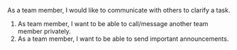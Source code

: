 As a team member, I would like to communicate with others to clarify a task.

1. As team member, I want to be able to call/message another team member privately.
2. As a team member, I want to be able to send important announcements.

